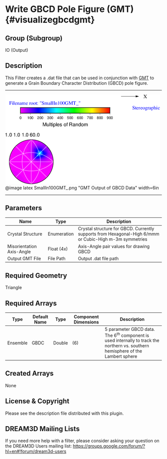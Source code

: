 Write GBCD Pole Figure (GMT) {#visualizegbcdgmt}
============

## Group (Subgroup) ##
IO (Output)

## Description ##
This Filter creates a .dat file that can be used in conjunction with [GMT](http://gmt.soest.hawaii.edu/) to generate a Grain Boundary Character Distribution (GBCD) pole figure.  

-----

![GMT Visualization of the Small IN100 GBCD Results](SmallIn100GMT_.png)
@image latex SmallIn100GMT_.png "GMT Output of GBCD Data" width=6in 

-----

## Parameters ##
| Name | Type | Description |
|------|------|-------------|
| Crystal Structure | Enumeration | Crystal structure for GBCD. Currently supports from Hexagonal-High 6/mmm or Cubic-High m-3m symmetries |
| Misorientation Axis-Angle | Float (4x) | Axis-Angle pair values for drawing GBCD |
| Output GMT File | File Path | Output .dat file path |

## Required Geometry ##
Triangle

## Required Arrays ##
| Type | Default Name | Type | Component Dimensions | Description |
|------|--------------|-------------|---------|-----|
| Ensemble | GBDC | Double | (6) | 5 parameter GBCD data. The 6<sup>th</sup> component is used internally to track the northern vs. southern hemisphere of the Lambert sphere |

## Created Arrays ##
None

## License & Copyright ##

Please see the description file distributed with this plugin.

## DREAM3D Mailing Lists ##

If you need more help with a filter, please consider asking your question on the DREAM3D Users mailing list:
https://groups.google.com/forum/?hl=en#!forum/dream3d-users


